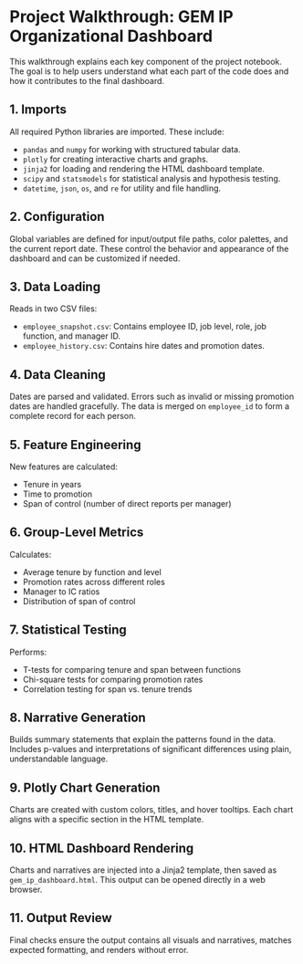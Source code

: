 # Project Walkthrough: GEM IP Organizational Dashboard

This walkthrough explains each key component of the project notebook. The goal is to help users understand what each part of the code does and how it contributes to the final dashboard.

## 1. Imports
All required Python libraries are imported. These include:
- `pandas` and `numpy` for working with structured tabular data.
- `plotly` for creating interactive charts and graphs.
- `jinja2` for loading and rendering the HTML dashboard template.
- `scipy` and `statsmodels` for statistical analysis and hypothesis testing.
- `datetime`, `json`, `os`, and `re` for utility and file handling.

## 2. Configuration
Global variables are defined for input/output file paths, color palettes, and the current report date. These control the behavior and appearance of the dashboard and can be customized if needed.

## 3. Data Loading
Reads in two CSV files:
- `employee_snapshot.csv`: Contains employee ID, job level, role, job function, and manager ID.
- `employee_history.csv`: Contains hire dates and promotion dates.

## 4. Data Cleaning
Dates are parsed and validated. Errors such as invalid or missing promotion dates are handled gracefully. The data is merged on `employee_id` to form a complete record for each person.

## 5. Feature Engineering
New features are calculated:
- Tenure in years
- Time to promotion
- Span of control (number of direct reports per manager)

## 6. Group-Level Metrics
Calculates:
- Average tenure by function and level
- Promotion rates across different roles
- Manager to IC ratios
- Distribution of span of control

## 7. Statistical Testing
Performs:
- T-tests for comparing tenure and span between functions
- Chi-square tests for comparing promotion rates
- Correlation testing for span vs. tenure trends

## 8. Narrative Generation
Builds summary statements that explain the patterns found in the data. Includes p-values and interpretations of significant differences using plain, understandable language.

## 9. Plotly Chart Generation
Charts are created with custom colors, titles, and hover tooltips. Each chart aligns with a specific section in the HTML template.

## 10. HTML Dashboard Rendering
Charts and narratives are injected into a Jinja2 template, then saved as `gem_ip_dashboard.html`. This output can be opened directly in a web browser.

## 11. Output Review
Final checks ensure the output contains all visuals and narratives, matches expected formatting, and renders without error.

